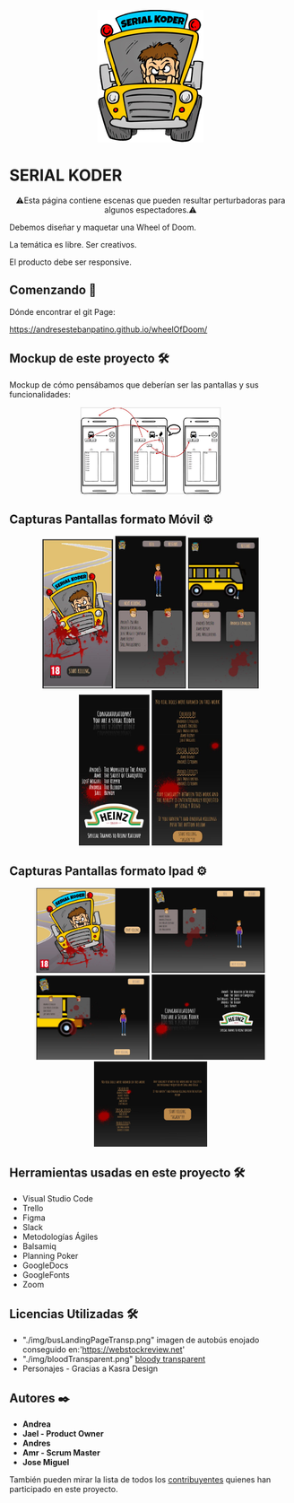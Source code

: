 <p align="center"> 
  <img src="./img/README.md/busLandingPageTranspReadMe.png?raw=true">
</p>

# SERIAL KODER

<p align="center"> 
⚠️Esta página contiene escenas que pueden resultar perturbadoras para algunos espectadores.⚠️
</p>

Debemos diseñar y maquetar una Wheel of Doom.

La temática es libre. Ser creativos.

El producto debe ser responsive.



## Comenzando 🚀

Dónde encontrar el git Page: 

https://andresestebanpatino.github.io/wheelOfDoom/


## Mockup de este proyecto 🛠️

Mockup de cómo pensábamos que deberían ser las pantallas y sus funcionalidades:

<p align="center"> 
  <img src="./img/README.md/mockupReadMe.JPG?raw=true" width=50%>
</p>


## Capturas Pantallas formato Móvil ⚙️

<p align="center"> 
  <img src="./img/README.md/landingPageReadMe.JPG?raw=true" width=25%>
  <img src="./img/README.md/Main1ReadMe.JPG?raw=true" width=25%>
  <img src="./img/README.md/Main2ReadMe.JPG?raw=true" width=25%>
  <img src="./img/README.md/endingPage1ReadMe.JPG?raw=true" width=25%>
  <img src="./img/README.md/endingPage2ReadMe.JPG?raw=true" width=25%>
</p>


## Capturas Pantallas formato Ipad ⚙️

<p align="center"> 
  <img src="./img/README.md/landingPageReadMeIpad.JPG?raw=true" width=40%>
  <img src="./img/README.md/Main1ReadMeIpad.JPG?raw=true" width=40%>
  <img src="./img/README.md/Main2ReadMeIpad.JPG?raw=true" width=40%>
  <img src="./img/README.md/endingPage1ReadMeIpad.JPG?raw=true" width=40%>
  <img src="./img/README.md/endingPage2ReadMeIpad.JPG?raw=true" width=40%>
</p>


## Herramientas usadas en este proyecto 🛠️

* Visual Studio Code
* Trello
* Figma
* Slack
* Metodologías Ágiles
* Balsamiq
* Planning Poker
* GoogleDocs
* GoogleFonts
* Zoom



## Licencias Utilizadas 🛠️

* "./img/busLandingPageTransp.png" imagen de autobús enojado conseguido en:'https://webstockreview.net'
* "./img/bloodTransparent.png" <a href="https://www.freeiconspng.com/img/37991">bloody transparent</a>
* Personajes - Gracias a Kasra Design



## Autores ✒️

* **Andrea**
* **Jael - Product Owner** 
* **Andres**
* **Amr - Scrum Master**
* **Jose Miguel**

También pueden mirar la lista de todos los [contribuyentes](https://github.com/AndresEstebanPatino/wheelOfDoom/contributors) quienes han participado en este proyecto.  

